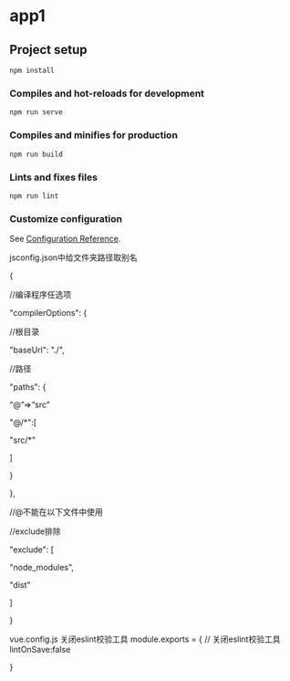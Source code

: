 # app1

## Project setup
```
npm install
```

### Compiles and hot-reloads for development
```
npm run serve
```

### Compiles and minifies for production
```
npm run build
```

### Lints and fixes files
```
npm run lint
```

### Customize configuration
See [Configuration Reference](https://cli.vuejs.org/config/).


jsconfig.json中给文件夹路径取别名

{

//编译程序任选项

"compilerOptions": {

//根目录

"baseUrl": "./",

//路径

"paths": {

“@”=>“src”

"@/*":[

"src/*"

]

}

},

//@不能在以下文件中使用

//exclude排除

"exclude": [

"node_modules",

"dist"

]

}


vue.config.js 关闭eslint校验工具
module.exports = {
// 关闭eslint校验工具
lintOnSave:false

}